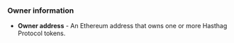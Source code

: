 ### Owner information

- **Owner address** - An Ethereum address that owns one or more Hasthag Protocol tokens.

